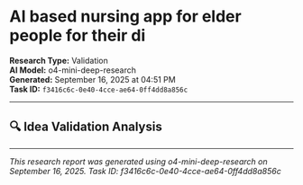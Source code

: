 # AI based nursing app for elder people for their di
**Research Type:** Validation  
**AI Model:** o4-mini-deep-research  
**Generated:** September 16, 2025 at 04:51 PM  
**Task ID:** `f3416c6c-0e40-4cce-ae64-0ff4dd8a856c`

---

## 🔍 Idea Validation Analysis

---

*This research report was generated using o4-mini-deep-research on September 16, 2025. Task ID: f3416c6c-0e40-4cce-ae64-0ff4dd8a856c*
